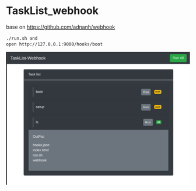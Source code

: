 # TaskList_webhook

base on https://github.com/adnanh/webhook
```
./run.sh and 
open http://127.0.0.1:9000/hooks/boot
```
![](Screenshot.png)
